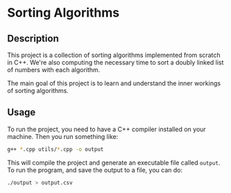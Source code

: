 # Sorting Algorithms

## Description

This project is a collection of sorting algorithms implemented from scratch in C++. We're also computing the necessary time to sort a doubly linked list of numbers with each algorithm.

The main goal of this project is to learn and understand the inner workings of sorting algorithms.

## Usage

To run the project, you need to have a C++ compiler installed on your machine. Then you run something like:

```bash
g++ *.cpp utils/*.cpp -o output

```

This will compile the project and generate an executable file called `output`. To run the program, and save the output to a file, you can do:

```bash
./output > output.csv
```